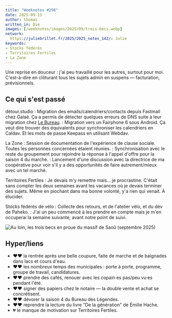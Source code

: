 ```yaml
---
title: "Weeknotes #298"
date: 2025-09-15
author: thomas
written_in: Die
images: [/weeknotes/images/2025/09/trois-becs.webp]
network:
  https://juliebrillet.fr/2025/2025_notes_142/: Julie
keywords:
- Stocks fédérés
- Territoires Fertiles
- La Zone
---
```


Une reprise en douceur : j'ai peu travaillé pour les autres, surtout pour moi. C'est-à-dire en clôturant tous les sujets admin en suspens — facturation, prévisionnels.

<!--more-->

## Ce qui s'est passé

détour.studio
: Migration des emails/calendriers/contacts depuis Fastmail chez Galaé. Ça a permis de détecter quelques erreurs de DNS suite à leur migration chez [Le Bureau](https://lebureau.coop).
: Migration vers un Fairphone 6 sous Android. Ça veut dire trouver des équivalents pour synchroniser les calendriers en Caldav. Et les mots de passe Keepass en utilisant Webdav.

La Zone
: Session de documentation de l'expérience de clause sociale. Toutes les personnes concernées étaient réunies.
: Synchronisation avec le reste du groupement pour rejoindre la réponse à l'appel d'offre pour la saison 4 du marché.
: Lancement d'une discussion avec la directrice de ma coopérative pour voir s'il y a des opportunités de faire autrement/mieux avec un tel marché.

Territoires Fertiles
: Je devais m'y remettre mais… je procrastine. C'était sans compter les deux semaines avant les vacances où je devais terminer des sujets. Même en piochant dans ma bonne volonté, y'a rien qui venait. À élucider.

Stocks fédérés de vélo
: Collecte des retours, et de l'atelier vélo, et du dév de Paheko.
: J'ai un peu commencé à les prendre en compte mais je m'en occuperai la semaine suivante, avant notre point de suivi.

![](/weeknotes/images/2025/09/trois-becs.webp "Au loin, les trois becs en proue du massif de Saoû (septembre 2025)")


## Hyper/liens

- <span aria-label="J'ai beaucoup aimé">❤️❤️</span> la rentrée après une belle coupure, faite de marche et de baignades dans lacs et cours d'eau.
- <span aria-label="J'ai beaucoup aimé">❤️❤️</span> les nombreux temps des municipales : porte à porte, programme, groupe de travail, candidatures.
- <span aria-label="J'ai beaucoup aimé">❤️❤️</span> prendre des cafés, renouer avec les copain·es pas/peu vu·es pendant l'été.
- <span aria-label="J'ai beaucoup aimé">❤️❤️</span> signer des papiers chez le notaire — la double vente et achat se concrétisent.
- <span aria-label="J'ai beaucoup aimé">❤️❤️</span> dévorer la saison 4 du Bureau des Légendes.
- <span aria-label="J'ai beaucoup aimé">❤️❤️</span> reprendre la lecture du livre "De la génération" de Émilie Hache.
- <span aria-label="J'ai eu de la peine avec">💔</span> le manque de motivation sur Territoires Fertiles.
